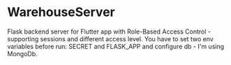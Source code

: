 # WarehouseServer
Flask backend server for Flutter app with Role-Based Access Control - supporting sessions and different access level.
You have to set two env variables before run:
SECRET and FLASK_APP
and configure db - I'm using MongoDb.
